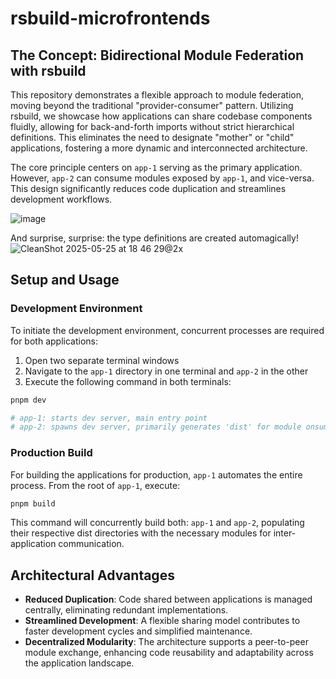 # rsbuild-microfrontends

## The Concept: Bidirectional Module Federation with rsbuild

This repository demonstrates a flexible approach to module federation, moving beyond the traditional "provider-consumer" pattern. Utilizing rsbuild, we showcase how applications can share codebase components fluidly, allowing for back-and-forth imports without strict hierarchical definitions. This eliminates the need to designate "mother" or "child" applications, fostering a more dynamic and interconnected architecture.

The core principle centers on `app-1` serving as the primary application. However, `app-2` can consume modules exposed by `app-1`, and vice-versa. This design significantly reduces code duplication and streamlines development workflows.

![image](https://github.com/user-attachments/assets/8ab00401-2685-4cbc-9d5a-f4ec7f2371e4)

And surprise, surprise: the type definitions are created automagically!
![CleanShot 2025-05-25 at 18 46 29@2x](https://github.com/user-attachments/assets/cea021e7-fdac-4559-abe9-02122e1cbf2d)



## Setup and Usage

### Development Environment

To initiate the development environment, concurrent processes are required for both applications:

1. Open two separate terminal windows
2. Navigate to the `app-1` directory in one terminal and `app-2` in the other
3. Execute the following command in both terminals:

```bash
pnpm dev

# app-1: starts dev server, main entry point
# app-2: spawns dev server, primarily generates 'dist' for module onsumption by app-1
```

### Production Build

For building the applications for production, `app-1` automates the entire process. From the root of `app-1`, execute:

```bash
pnpm build
```

This command will concurrently build both: `app-1` and `app-2`, populating their respective dist directories with the necessary modules for inter-application communication.

## Architectural Advantages
- **Reduced Duplication**: Code shared between applications is managed centrally, eliminating redundant implementations.
- **Streamlined Development**: A flexible sharing model contributes to faster development cycles and simplified maintenance.
- **Decentralized Modularity**: The architecture supports a peer-to-peer module exchange, enhancing code reusability and adaptability across the application landscape.
